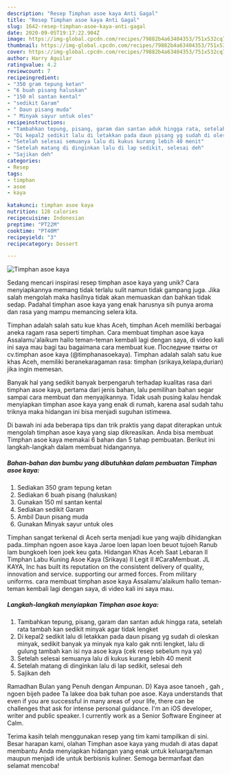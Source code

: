 ```yaml
---
description: "Resep Timphan asoe kaya Anti Gagal"
title: "Resep Timphan asoe kaya Anti Gagal"
slug: 1642-resep-timphan-asoe-kaya-anti-gagal
date: 2020-09-05T19:17:22.904Z
image: https://img-global.cpcdn.com/recipes/79882b4a63404353/751x532cq70/timphan-asoe-kaya-foto-resep-utama.jpg
thumbnail: https://img-global.cpcdn.com/recipes/79882b4a63404353/751x532cq70/timphan-asoe-kaya-foto-resep-utama.jpg
cover: https://img-global.cpcdn.com/recipes/79882b4a63404353/751x532cq70/timphan-asoe-kaya-foto-resep-utama.jpg
author: Harry Aguilar
ratingvalue: 4.2
reviewcount: 7
recipeingredient:
- "350 gram tepung ketan"
- "6 buah pisang haluskan"
- "150 ml santan kental"
- "sedikit Garam"
- " Daun pisang muda"
- " Minyak sayur untuk oles"
recipeinstructions:
- "Tambahkan tepung, pisang, garam dan santan aduk hingga rata, setelah rata tambah kan sedikit minyak agar tidak lengket"
- "Di kepal2 sedikit lalu di letakkan pada daun pisang yg sudah di oleskan minyak, sedikit banyak ya minyak nya kalo gak nnti lengket, lalu di gulung tambah kan isi nya asoe kaya (cek resep sebelum nya ya)"
- "Setelah selesai semuanya lalu di kukus kurang lebih 40 menit"
- "Setelah matang di dinginkan lalu di lap sedikit, selesai deh"
- "Sajikan deh"
categories:
- Resep
tags:
- timphan
- asoe
- kaya

katakunci: timphan asoe kaya 
nutrition: 128 calories
recipecuisine: Indonesian
preptime: "PT22M"
cooktime: "PT40M"
recipeyield: "3"
recipecategory: Dessert

---
```



![Timphan asoe kaya](https://img-global.cpcdn.com/recipes/79882b4a63404353/751x532cq70/timphan-asoe-kaya-foto-resep-utama.jpg)

Sedang mencari inspirasi resep timphan asoe kaya yang unik? Cara menyiapkannya memang tidak terlalu sulit namun tidak gampang juga. Jika salah mengolah maka hasilnya tidak akan memuaskan dan bahkan tidak sedap. Padahal timphan asoe kaya yang enak harusnya sih punya aroma dan rasa yang mampu memancing selera kita.

Timphan adalah salah satu kue khas Aceh, timphan Aceh memiliki berbagai aneka ragam rasa seperti timphan. Cara membuat timphan asoe kaya Assalamu&#39;alaikum hallo teman-teman kembali lagi dengan saya, di video kali ini saya mau bagi tau bagaimana cara membuat kue. Последние твиты от cv.timphan asoe kaya (@timphanasoekaya). Timphan adalah salah satu kue khas Aceh, memiliki beranekaragaman rasa: timphan (srikaya,kelapa,durian) jika ingin memesan.

Banyak hal yang sedikit banyak berpengaruh terhadap kualitas rasa dari timphan asoe kaya, pertama dari jenis bahan, lalu pemilihan bahan segar sampai cara membuat dan menyajikannya. Tidak usah pusing kalau hendak menyiapkan timphan asoe kaya yang enak di rumah, karena asal sudah tahu triknya maka hidangan ini bisa menjadi suguhan istimewa.


Di bawah ini ada beberapa tips dan trik praktis yang dapat diterapkan untuk mengolah timphan asoe kaya yang siap dikreasikan. Anda bisa membuat Timphan asoe kaya memakai 6 bahan dan 5 tahap pembuatan. Berikut ini langkah-langkah dalam membuat hidangannya.

<!--inarticleads1-->

##### Bahan-bahan dan bumbu yang dibutuhkan dalam pembuatan Timphan asoe kaya:

1. Sediakan 350 gram tepung ketan
1. Sediakan 6 buah pisang (haluskan)
1. Gunakan 150 ml santan kental
1. Sediakan sedikit Garam
1. Ambil  Daun pisang muda
1. Gunakan  Minyak sayur untuk oles


Timphan sangat terkenal di Aceh serta menjadi kue yang wajib dihidangkan pada..timphan ngoen asoe kaya Jaroe loen lapan loen beuot tujoeh Ranub lam bungkoeh loen joek keu gata. Hidangan Khas Aceh Saat Lebaran II Timphan Labu Kuning Asoe Kaya (Srikaya) II Legit II #CaraMembuat. JL KAYA, Inc has built its reputation on the consistent delivery of quality, innovation and service. supporting our armed forces. From military uniforms. cara membuat timphan asoe kaya Assalamu&#39;alaikum hallo teman-teman kembali lagi dengan saya, di video kali ini saya mau. 

<!--inarticleads2-->

##### Langkah-langkah menyiapkan Timphan asoe kaya:

1. Tambahkan tepung, pisang, garam dan santan aduk hingga rata, setelah rata tambah kan sedikit minyak agar tidak lengket
1. Di kepal2 sedikit lalu di letakkan pada daun pisang yg sudah di oleskan minyak, sedikit banyak ya minyak nya kalo gak nnti lengket, lalu di gulung tambah kan isi nya asoe kaya (cek resep sebelum nya ya)
1. Setelah selesai semuanya lalu di kukus kurang lebih 40 menit
1. Setelah matang di dinginkan lalu di lap sedikit, selesai deh
1. Sajikan deh


Ramadhan Bulan yang Penuh dengan Ampunan. D) Kaya asoe tanoeh , gah , ngoen bijeh padee Ta lakee doa bak tuhan poe asoe. Kaya understands that even if you are successful in many areas of your life, there can be challenges that ask for intense personal guidance. I&#39;m an iOS developer, writer and public speaker. I currently work as a Senior Software Engineer at Calm. 

Terima kasih telah menggunakan resep yang tim kami tampilkan di sini. Besar harapan kami, olahan Timphan asoe kaya yang mudah di atas dapat membantu Anda menyiapkan hidangan yang enak untuk keluarga/teman maupun menjadi ide untuk berbisnis kuliner. Semoga bermanfaat dan selamat mencoba!
